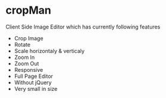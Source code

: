 # cropMan
Client Side Image Editor which has currently following features

- Crop Image
- Rotate
- Scale horizontaly & verticaly
- Zoom In
- Zoom Out
- Responsive
- Full Page Editor
- Without jQuery
- Very small in size
